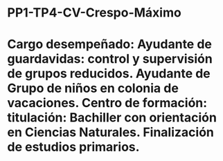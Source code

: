 # PP1-TP4-CV-Crespo-Máximo
<!DOCTYPE html> 
<html>
  <head> 
 <title> experiencia laboral </title>
<h1> Cargo desempeñado: Ayudante de guardavidas: control y supervisión de grupos reducidos.
  Ayudante de Grupo de niños en colonia de vacaciones.
  Centro de formación: titulación: Bachiller con orientación en Ciencias Naturales.
  Finalización de estudios primarios.
</head>
</html>

